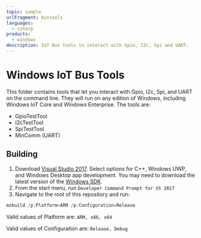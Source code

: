 ```yaml
---
topic: sample
urlFragment: bustools
languages:
  - csharp
products:
  - windows
description: IoT Bus tools to interact with Gpio, I2c, Spi and UART.
---
```


# Windows IoT Bus Tools

This folder contains tools that let you interact with Gpio, I2c, Spi, and UART on the command line. They will run on any edition of Windows, including Windows IoT Core and Windows Enterprise. The tools are:

- GpioTestTool
- I2cTestTool
- SpiTestTool
- MinComm (UART)

## Building

1. Download [Visual Studio 2017](https://www.visualstudio.com/downloads/). Select options for C++, Windows UWP, and Windows Desktop app development. You may need to download the latest version of the [Windows SDK](https://developer.microsoft.com/en-us/windows/downloads/windows-10-sdk).
1. From the start menu, run `Developer Command Prompt for VS 2017`
1. Navigate to the root of this repository and run:

```powershell
msbuild /p:Platform=ARM /p:Configuration=Release
```

Valid values of Platform are: `ARM, x86, x64`

Valid values of Configuration are: `Release, Debug`
